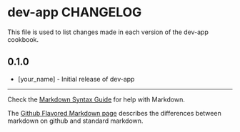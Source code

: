 dev-app CHANGELOG
=================

This file is used to list changes made in each version of the dev-app cookbook.

0.1.0
-----
- [your_name] - Initial release of dev-app

- - -
Check the [Markdown Syntax Guide](http://daringfireball.net/projects/markdown/syntax) for help with Markdown.

The [Github Flavored Markdown page](http://github.github.com/github-flavored-markdown/) describes the differences between markdown on github and standard markdown.

